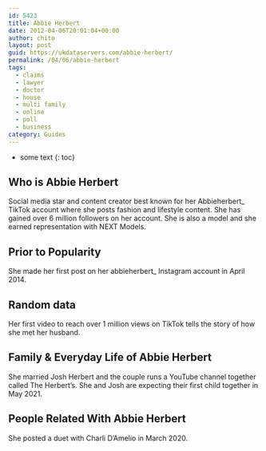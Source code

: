 ```yaml
---
id: 5423
title: Abbie Herbert
date: 2012-04-06T20:01:04+00:00
author: chito
layout: post
guid: https://ukdataservers.com/abbie-herbert/
permalink: /04/06/abbie-herbert
tags:
  - claims
  - lawyer
  - doctor
  - house
  - multi family
  - online
  - poll
  - business
category: Guides
---
```


* some text
{: toc}
          
          
## Who is  Abbie Herbert
                  
                  
                  
Social media star and content creator best known for her Abbieherbert_ TikTok account where she posts fashion and lifestyle content. She has gained over 6 million followers on her account. She is also a model and she earned representation with NEXT Models.
                  
                
                
                
## Prior to Popularity 
                  
                  
                  
She made her first post on her abbieherbert_ Instagram account in April 2014. 
                  
                
                
                
## Random data 
                  
                  
                  
Her first video to reach over 1 million views on TikTok tells the story of how she met her husband. 
                  
                
                
                
## Family & Everyday Life of Abbie Herbert
                  
                  
                  
She married Josh Herbert and the couple runs a YouTube channel together called The Herbert&#8217;s. She and Josh are expecting their first child together in May 2021. 
                  
                
                
                
## People Related With  Abbie Herbert
                  
                  
                  
She posted a duet with Charli D&#8217;Amelio in March 2020. 
                  
                
              
            
          
          
          
    
    
  
